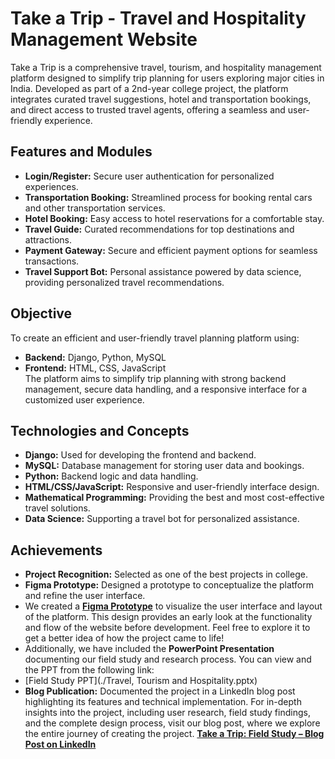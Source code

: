 # Take a Trip - Travel and Hospitality Management Website

Take a Trip is a comprehensive travel, tourism, and hospitality management platform designed to simplify trip planning for users exploring major cities in India. Developed as part of a 2nd-year college project, the platform integrates curated travel suggestions, hotel and transportation bookings, and direct access to trusted travel agents, offering a seamless and user-friendly experience.

## Features and Modules
- **Login/Register:** Secure user authentication for personalized experiences.  
- **Transportation Booking:** Streamlined process for booking rental cars and other transportation services.  
- **Hotel Booking:** Easy access to hotel reservations for a comfortable stay.  
- **Travel Guide:** Curated recommendations for top destinations and attractions.  
- **Payment Gateway:** Secure and efficient payment options for seamless transactions.  
- **Travel Support Bot:** Personal assistance powered by data science, providing personalized travel recommendations.  

## Objective
To create an efficient and user-friendly travel planning platform using:
- **Backend:** Django, Python, MySQL  
- **Frontend:** HTML, CSS, JavaScript  
The platform aims to simplify trip planning with strong backend management, secure data handling, and a responsive interface for a customized user experience.

## Technologies and Concepts
- **Django:** Used for developing the frontend and backend.
- **MySQL:** Database management for storing user data and bookings.
- **Python:** Backend logic and data handling.
- **HTML/CSS/JavaScript:** Responsive and user-friendly interface design.
- **Mathematical Programming:** Providing the best and most cost-effective travel solutions.
- **Data Science:** Supporting a travel bot for personalized assistance.


## Achievements
- **Project Recognition:** Selected as one of the best projects in college.
- **Figma Prototype:** Designed a prototype to conceptualize the platform and refine the user interface.
- We created a **[Figma Prototype](https://www.figma.com/design/FahPiGlTBc7KsShKlagmXM/Take-a-Trip---Prototype)** to visualize the user interface and layout of the platform. This design provides an early look at the functionality and flow of the website before development. Feel free to explore it to get a better idea of how the project came to life!
- Additionally, we have included the **PowerPoint Presentation** documenting our field study and research process. You can view and the PPT from the following link:
- [Field Study PPT](./Travel, Tourism and Hospitality.pptx)
- **Blog Publication:** Documented the project in a LinkedIn blog post highlighting its features and technical implementation. 
For in-depth insights into the project, including user research, field study findings, and the complete design process, visit our blog post, where we explore the entire journey of creating the project. **[Take a Trip: Field Study – Blog Post on LinkedIn](https://www.linkedin.com/posts/sanjana--garimella_kluniversity-klcse-activity-6766830065876660224-k3sy?utm_source=share&utm_medium=member_desktop)**


